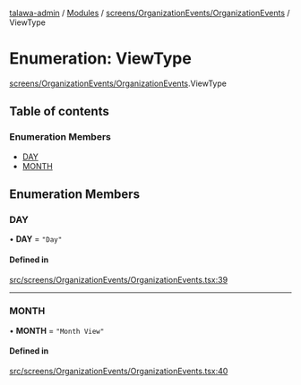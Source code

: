 [talawa-admin](../README.md) / [Modules](../modules.md) / [screens/OrganizationEvents/OrganizationEvents](../modules/screens_OrganizationEvents_OrganizationEvents.md) / ViewType

# Enumeration: ViewType

[screens/OrganizationEvents/OrganizationEvents](../modules/screens_OrganizationEvents_OrganizationEvents.md).ViewType

## Table of contents

### Enumeration Members

- [DAY](screens_OrganizationEvents_OrganizationEvents.ViewType.md#day)
- [MONTH](screens_OrganizationEvents_OrganizationEvents.ViewType.md#month)

## Enumeration Members

### DAY

• **DAY** = ``"Day"``

#### Defined in

[src/screens/OrganizationEvents/OrganizationEvents.tsx:39](https://github.com/AmitSharma512/talawa-admin/blob/2da9090/src/screens/OrganizationEvents/OrganizationEvents.tsx#L39)

___

### MONTH

• **MONTH** = ``"Month View"``

#### Defined in

[src/screens/OrganizationEvents/OrganizationEvents.tsx:40](https://github.com/AmitSharma512/talawa-admin/blob/2da9090/src/screens/OrganizationEvents/OrganizationEvents.tsx#L40)
